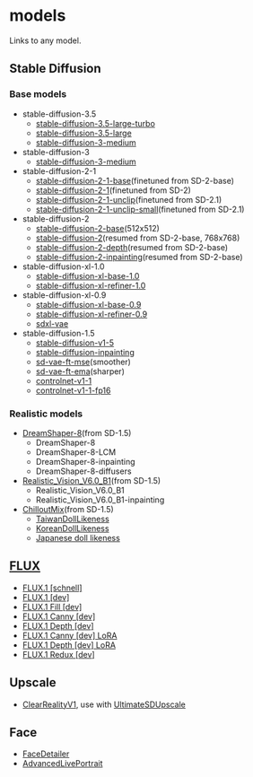 # models
Links to any model.

## Stable Diffusion

### Base models

- stable-diffusion-3.5
  - [stable-diffusion-3.5-large-turbo](https://huggingface.co/stabilityai/stable-diffusion-3.5-large-turbo)
  - [stable-diffusion-3.5-large](https://huggingface.co/stabilityai/stable-diffusion-3.5-large)
  - [stable-diffusion-3-medium](https://huggingface.co/stabilityai/stable-diffusion-3-medium)
- stable-diffusion-3
  - [stable-diffusion-3-medium](https://huggingface.co/stabilityai/stable-diffusion-3-medium)
- stable-diffusion-2-1
  - [stable-diffusion-2-1-base](https://huggingface.co/stabilityai/stable-diffusion-2-1-base)(finetuned from SD-2-base)
  - [stable-diffusion-2-1](https://huggingface.co/stabilityai/stable-diffusion-2-1)(finetuned from SD-2)
  - [stable-diffusion-2-1-unclip](https://huggingface.co/stabilityai/stable-diffusion-2-1-unclip)(finetuned from SD-2.1)
  - [stable-diffusion-2-1-unclip-small](https://huggingface.co/stabilityai/stable-diffusion-2-1-unclip-small)(finetuned from SD-2.1)
- stable-diffusion-2
  - [stable-diffusion-2-base](https://huggingface.co/stabilityai/stable-diffusion-2-base)(512x512)
  - [stable-diffusion-2](https://huggingface.co/stabilityai/stable-diffusion-2)(resumed from SD-2-base, 768x768)
  - [stable-diffusion-2-depth](https://huggingface.co/stabilityai/stable-diffusion-2-depth)(resumed from SD-2-base)
  - [stable-diffusion-2-inpainting](https://huggingface.co/stabilityai/stable-diffusion-2-inpainting)(resumed from SD-2-base)
- stable-diffusion-xl-1.0
  - [stable-diffusion-xl-base-1.0](https://huggingface.co/stabilityai/stable-diffusion-xl-base-1.0)
  - [stable-diffusion-xl-refiner-1.0](https://huggingface.co/stabilityai/stable-diffusion-xl-refiner-1.0)
- stable-diffusion-xl-0.9
  - [stable-diffusion-xl-base-0.9](https://huggingface.co/stabilityai/stable-diffusion-xl-base-0.9)
  - [stable-diffusion-xl-refiner-0.9](https://huggingface.co/stabilityai/stable-diffusion-xl-refiner-0.9)
  - [sdxl-vae](https://huggingface.co/stabilityai/sdxl-vae)
- stable-diffusion-1.5
  - [stable-diffusion-v1-5](https://huggingface.co/stable-diffusion-v1-5/stable-diffusion-v1-5)
  - [stable-diffusion-inpainting](https://huggingface.co/stable-diffusion-v1-5/stable-diffusion-inpainting)
  - [sd-vae-ft-mse](https://huggingface.co/stabilityai/sd-vae-ft-mse)(smoother)
  - [sd-vae-ft-ema](https://huggingface.co/stabilityai/sd-vae-ft-ema)(sharper)
  - [controlnet-v1-1](https://huggingface.co/lllyasviel/ControlNet-v1-1)
  - [controlnet-v1-1-fp16](https://huggingface.co/comfyanonymous/ControlNet-v1-1_fp16_safetensors)

### Realistic models

- [DreamShaper-8](https://civitai.com/models/4384/dreamshaper)(from SD-1.5)
  - DreamShaper-8
  - DreamShaper-8-LCM
  - DreamShaper-8-inpainting
  - DreamShaper-8-diffusers
- [Realistic_Vision_V6.0_B1](https://civitai.com/models/4201/realistic-vision-v60-b1)(from SD-1.5)
  - Realistic_Vision_V6.0_B1
  - Realistic_Vision_V6.0_B1-inpainting
- [ChilloutMix](https://civitai.com/models/6424/chilloutmix)(from SD-1.5)
  - [TaiwanDollLikeness](https://civitai.com/models/48363/taiwandolllikeness-v20)
  - [KoreanDollLikeness](https://civitai.com/models/26124/koreandolllikeness-v20)
  - [Japanese doll likeness](https://civitai.com/models/19044/japanese-doll-likeness)

## [FLUX](https://github.com/black-forest-labs/flux)

- [FLUX.1 [schnell]](https://huggingface.co/black-forest-labs/FLUX.1-schnell)
- [FLUX.1 [dev]](https://huggingface.co/black-forest-labs/FLUX.1-dev)
- [FLUX.1 Fill [dev]](https://huggingface.co/black-forest-labs/FLUX.1-Fill-dev)
- [FLUX.1 Canny [dev]](https://huggingface.co/black-forest-labs/FLUX.1-Canny-dev)
- [FLUX.1 Depth [dev]](https://huggingface.co/black-forest-labs/FLUX.1-Depth-dev)
- [FLUX.1 Canny [dev] LoRA](https://huggingface.co/black-forest-labs/FLUX.1-Canny-dev-lora)
- [FLUX.1 Depth [dev] LoRA](https://huggingface.co/black-forest-labs/FLUX.1-Depth-dev-lora)
- [FLUX.1 Redux [dev]](https://huggingface.co/black-forest-labs/FLUX.1-Redux-dev)

## Upscale

- [ClearRealityV1](https://huggingface.co/Kim2091/ClearRealityV1), use with [UltimateSDUpscale](https://github.com/ssitu/ComfyUI_UltimateSDUpscale)

## Face

- [FaceDetailer](https://github.com/ltdrdata/ComfyUI-Impact-Pack)
- [AdvancedLivePortrait](https://github.com/PowerHouseMan/ComfyUI-AdvancedLivePortrait)
